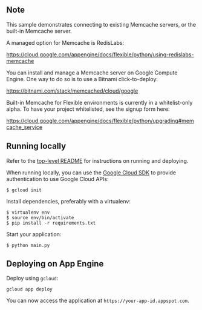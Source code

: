 ## Note

This sample demonstrates connecting to existing Memcache servers, or the
built-in Memcache server.

A managed option for Memcache is RedisLabs:

https://cloud.google.com/appengine/docs/flexible/python/using-redislabs-memcache

You can install and manage a Memcache server on Google Compute Engine. One way
to do so is to use a Bitnami click-to-deploy:

https://bitnami.com/stack/memcached/cloud/google

Built-in Memcache for Flexible environments is currently in a whitelist-only alpha. To have your project whitelisted,
see the signup form here:

https://cloud.google.com/appengine/docs/flexible/python/upgrading#memcache_service

## Running locally

Refer to the [top-level README](../README.md) for instructions on running and deploying.

When running locally, you can use the [Google Cloud SDK](https://cloud.google.com/sdk) to provide authentication to use Google Cloud APIs:

    $ gcloud init

Install dependencies, preferably with a virtualenv:

    $ virtualenv env
    $ source env/bin/activate
    $ pip install -r requirements.txt

Start your application:

    $ python main.py

## Deploying on App Engine

Deploy using `gcloud`:

    gcloud app deploy

You can now access the application at `https://your-app-id.appspot.com`.
